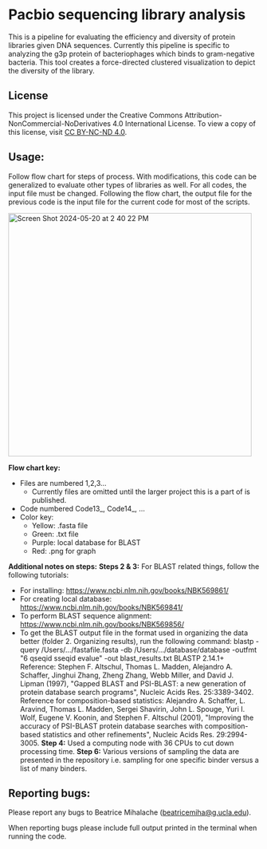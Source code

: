 # Pacbio sequencing library analysis
This is a pipeline for evaluating the efficiency and diversity of protein libraries given DNA sequences. Currently this pipeline is specific to analyzing the g3p protein of bacteriophages which binds to gram-negative bacteria. This tool creates a force-directed clustered visualization to depict the diversity of the library. 

## License
This project is licensed under the Creative Commons Attribution-NonCommercial-NoDerivatives 4.0 International License. To view a copy of this license, visit [CC BY-NC-ND 4.0](https://creativecommons.org/licenses/by-nc-nd/4.0/legalcode).


## Usage:
Follow flow chart for steps of process. With modifications, this code can be generalized to evaluate other types of libraries as well. For all codes, the input file must be changed. Following the flow chart, the output file for the previous code is the input file for the current code for most of the scripts. 

<img width="488" alt="Screen Shot 2024-05-20 at 2 40 22 PM" src="https://github.com/ichen-lab-ucsb/Pacbio-sequencing-library-analysis/assets/52757011/dc0f31eb-99fb-4301-956e-439fc6718c60">

**Flow chart key:**
* Files are numbered 1,2,3…
     * Currently files are omitted until the larger project this is a part of is published.
* Code numbered Code13_, Code14_, …
* Color key:
    * Yellow: .fasta file
    * Green: .txt file
    * Purple: local database for BLAST
    * Red: .png for graph

**Additional notes on steps:**
**Steps 2 & 3:** For BLAST related things, follow the following tutorials:
* For installing: https://www.ncbi.nlm.nih.gov/books/NBK569861/
* For creating local database: https://www.ncbi.nlm.nih.gov/books/NBK569841/
* To perform BLAST sequence alignment: https://www.ncbi.nlm.nih.gov/books/NBK569856/
* To get the BLAST output file in the format used in organizing the data better (folder 2. Organizing results), run the following command:
   blastp -query /Users/…/fastafile.fasta -db /Users/…/database/database -outfmt "6 qseqid sseqid evalue" -out blast_results.txt
BLASTP 2.14.1+ Reference: Stephen F. Altschul, Thomas L. Madden, Alejandro A.
Schaffer, Jinghui Zhang, Zheng Zhang, Webb Miller, and David J.
Lipman (1997), "Gapped BLAST and PSI-BLAST: a new generation of
protein database search programs", Nucleic Acids Res. 25:3389-3402.
Reference for composition-based statistics: Alejandro A. Schaffer,
L. Aravind, Thomas L. Madden, Sergei Shavirin, John L. Spouge, Yuri
I. Wolf, Eugene V. Koonin, and Stephen F. Altschul (2001),
"Improving the accuracy of PSI-BLAST protein database searches with
composition-based statistics and other refinements", Nucleic Acids
Res. 29:2994-3005.
**Step 4:** Used a computing node with 36 CPUs to cut down processing time. 
**Step 6:** Various versions of sampling the data are presented in the repository i.e. sampling for one specific binder versus a list of many binders.



## Reporting bugs:
Please report any bugs to Beatrice Mihalache (beatricemiha@g.ucla.edu).

When reporting bugs please include full output printed in the terminal when running the code.

